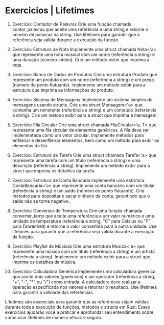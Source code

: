 # Exercicios | Lifetimes

1. Exercício: Contador de Palavras
Crie uma função chamada contar_palavras que aceite uma referência a uma string e retorne o número de palavras na string. Use lifetimes para garantir que a referência seja válida durante a execução da função.

2. Exercício: Estrutura de Nota
Implemente uma struct chamada Nota<'a> que represente uma nota musical com um nome (referência a string) e uma duração (número inteiro). Crie um método exibir que imprima a nota.

3. Exercício: Banco de Dados de Produtos
Crie uma estrutura Produto que represente um produto com um nome (referência a string) e um preço (número de ponto flutuante). Implemente um método exibir para a estrutura que imprima as informações do produto.

4. Exercício: Sistema de Mensagens
Implemente um sistema simples de mensagens usando structs. Crie uma struct Mensagem<'a> que contenha um remetente (referência a string) e um conteúdo (referência a string). Crie um método exibir para a struct que imprima a mensagem.

5. Exercício: Fila Circular
Crie uma struct chamada FilaCircular<'a, T> que represente uma fila circular de elementos genéricos. A fila deve ser implementada como um vetor circular. Implemente métodos para enfileirar e desenfileirar elementos, bem como um método para exibir os elementos da fila.

6. Exercício: Estrutura de Tarefa
Crie uma struct chamada Tarefa<'a> que represente uma tarefa com um título (referência a string) e uma descrição (referência a string). Implemente um método exibir para a struct que imprima os detalhes da tarefa.

7. Exercício: Estrutura de Conta Bancária
Implemente uma estrutura ContaBancaria<'a> que represente uma conta bancária com um titular (referência a string) e um saldo (número de ponto flutuante). Crie métodos para depositar e sacar dinheiro da conta, garantindo que o saldo não se torne negativo.

8. Exercício: Conversor de Temperatura
Crie uma função chamada converter_temp que aceite uma referência a um valor numérico e uma unidade de temperatura (referência a string, "C" para Celsius ou "F" para Fahrenheit) e retorne o valor convertido para a outra unidade. Use lifetimes para garantir que a referência seja válida durante a execução da função.

9. Exercício: Playlist de Músicas
Crie uma estrutura Musica<'a> que represente uma música com um título (referência a string) e um artista (referência a string). Implemente um método exibir para a struct que imprima os detalhes da música.

10. Exercício: Calculadora Genérica
Implemente uma calculadora genérica que aceite dois valores (genéricos) e um operador (referência a string, "+", "-", "*" ou "/") como entrada. A calculadora deve realizar a operação especificada nos valores e retornar o resultado. Use lifetimes para garantir a validade das referências.

Lifetimes são essenciais para garantir que as referências sejam válidas durante toda a execução de funções, métodos e structs em Rust. Esses exercícios ajudarão você a praticar e aprofundar seu entendimento sobre como usar lifetimes de maneira eficaz e segura.